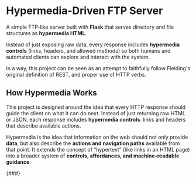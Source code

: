 # Hypermedia-Driven FTP Server

A simple FTP-like server built with **Flask** that serves directory and file structures as **hypermedia HTML**.  

Instead of just exposing raw data, every response includes **hypermedia controls** (links, headers, and allowed methods) so both humans and automated clients can explore and interact with the system.

In a way, this project can be seen as an attempt to faithfully follow Fielding's original definition of REST, and proper use of HTTP verbs.

## How Hypermedia Works

This project is designed around the idea that every HTTP response should guide the client on what it can do next. Instead of just returning raw HTML or JSON, each response includes **hypermedia controls**: links and headers that describe available actions. 

Hypermedia is the idea that information on the web should not only provide **data**, but also describe the **actions and navigation paths** available from that point. It extends the concept of “hypertext” (like links in an HTML page) into a broader system of **controls, affordances, and machine-readable guidance**.

{###}